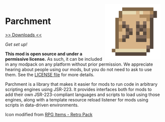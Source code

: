 <img src="icon.png" align="right" width="180px"/>

# Parchment


[>> Downloads <<](https://github.com/CottonMC/Parchment/releases)

*Get set up!*

**This mod is open source and under a permissive license.** As such, it can be included in any modpack on any platform 
without prior permission. We appreciate hearing about people using our mods, but you do not need to ask to use them. See
the [LICENSE file](LICENSE) for more details.

Parchment is a library that makes it easier for mods to run code in arbitrary scripting engines using JSR-223. It
provides interfaces both for mods to add their own JSR-223-compliant languages and scripts to load using those engines,
along with a template resource reload listener for mods using scripts in data-driven environments.

Icon modified from [RPG Items - Retro Pack](https://blodyavenger.itch.io/rpg-items-retro-pack)